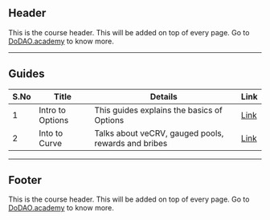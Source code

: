 ## Header
This is the course header. This will be added on top of every page. Go to [DoDAO.academy](https://www.dodao.academy) to know more.

---

## Guides

| S.No        | Title       |  Details  |  Link  |
| ----------- | ----------- |----------- | ----------- |
| 1      | Intro to Options | This guides explains the basics of Options |  [Link](generated/markdown/intro-to-options-dodao-academy.md) |
 | 2      | Into to Curve | Talks about veCRV, gauged pools, rewards and bribes |  [Link](generated/markdown/into-to-curve-dodao-academy.md) |

---
## Footer
This is the course header. This will be added on top of every page. Go to [DoDAO.academy](https://www.dodao.academy) to know more.
 